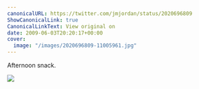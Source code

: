 ```yaml
---
canonicalURL: https://twitter.com/jmjordan/status/2020696809
ShowCanonicalLink: true
CanonicalLinkText: View original on
date: 2009-06-03T20:20:17+00:00
cover:
  image: "/images/2020696809-11005961.jpg"
---
```

Afternoon snack.  

![](/images/2020696809-11005961.jpg)